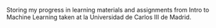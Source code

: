 Storing my progress in learning materials and assignments from Intro to Machine Learning taken at la Universidad de Carlos III de Madrid.
